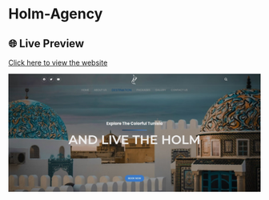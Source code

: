 # Holm-Agency
## 🌐 Live Preview

[Click here to view the website](https://witamb.github.io/Holm-Agency/)



[![Website Preview](images/preview.jpg)](https://witamb.github.io/Holm-Agency/)

